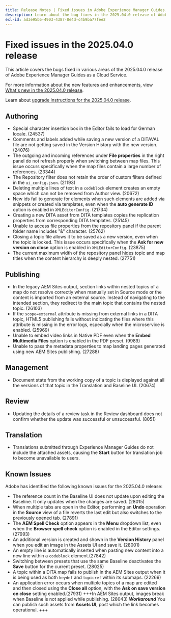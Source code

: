 ```yaml
---
title: Release Notes | Fixed issues in Adobe Experience Manager Guides, 2025.04.0 release
description: Learn about the bug fixes in the 2025.04.0 release of Adobe Experience Manager Guides as a Cloud Service.
exl-id: ad3e95b5-4903-4387-8e4d-c4b9ba77fee2
---
```

# Fixed issues in the 2025.04.0 release 

This article covers the bugs fixed in various areas of the 2025.04.0 release of Adobe Experience Manager Guides as a Cloud Service.

For more information about the new features and enhancements, view [What's new in the 2025.04.0 release](whats-new-2025-04-0.md).

Learn about [upgrade instructions for the 2025.04.0 release](upgrade-instructions-2025-04-0.md).

## Authoring

- Special character insertion box in the Editor fails to load for German locale. (24537) 
- Comments and labels added while saving a new version of a DITAVAL file are not getting saved in the Version History with the new version. (24076)
- The outgoing and incoming references under **File properties** in the right panel do not refresh properly when switching between map files. This issue occurs specifically when the map files contain a large number of references. (23344)
- The Repository filter does not retain the order of custom filters defined in the `ui_config.json`. (21193)
- Deleting multiple lines of text in a `codeblock` element creates an empty space which can not be removed from Author view. (20672)
- New ids fail to generate for elements when such elements are added via snippets or created via templates, even when the **auto generate ID** option is enabled in `XMLEditorConfig`. (21734)
- Creating a new DITA asset from DITA templates copies the replication properties from corresponding DITA templates. (25145) 
- Unable to access file properties from the repository panel if the parent folder name includes "&" character. (25762)
- Closing a topic file allows it to be saved as a new version, even when the topic is locked. This issue occurs specifically when the **Ask for new version on close** option is enabled in `XMLEditorConfig`. (23875)
- The current maximum width of the repository panel hides topic and map titles when the content hierarchy is deeply nested. (27751)

## Publishing

- In the legacy AEM Sites output, section links within nested topics of a map do not resolve correctly when manually set in Source mode or the content is imported from an external source. Instead of navigating to the intended section, they redirect to the main topic that contains the nested topic. (26103)
- If the `scope=external` attribute is missing from external links in a DITA topic, HTML5 publishing fails without indicating the files where this attribute is missing in the error logs, especially when the microservice is enabled. (25969) 
- Unable to embed video links in Native PDF even when the **Embed Multimedia Files** option is enabled in the PDF preset. (9989)
- Unable to pass the metadata properties to map landing pages generated using new AEM Sites publishing. (27288) 

## Management 

- Document state from the working copy of a topic is displayed against all the versions of that topic in the Translation and Baseline UI. (20674) 


## Review

- Updating the details of a review task in the Review dashboard does not confirm whether the update was successful or unsuccessful. (8051) 

## Translation

- Translations submitted through Experience Manager Guides do not include the attached assets, causing the **Start** button for translation job to become unavailable to users. 

## Known Issues

Adobe has identified the following known issues for the 2025.04.0 release:

- The reference count in the Baseline UI does not update upon editing the Baseline. It only updates when the changes are saved. (28015)
- When multiple tabs are open in the Editor, performing an **Undo** operation in the **Source** view of a file reverts the last edit but also switches to the previously opened tab. (27891)
- The **AEM Spell Check** option appears in the **Menu** dropdown list, even when the **Browser spell check** option is enabled in the Editor settings. (27993)
- An additional version is created and shown in the **Version History** panel when you edit an image in the Assets UI and save it. (28001) 
- An empty line is automatically inserted when pasting new content into a new line within a `codeblock` element.(27842)
- Switching between presets that use the same Baseline deactivates the **Save** button for the current preset. (28025) 
- A topic within a DITA map fails to publish in the AEM Sites output when it is being used as both `keydef` and `topicref` within its submaps. (22269)
- An application error occurs when multiple topics of a map are edited and then closed using the **Close all** option, with the **Ask on save version on close** setting enabled.(27931)
+++In AEM Sites output, images break when Baseline is not applied while publishing. (28043)
***Workaround*** You can publish such assets from **Assets UI**, post which the link becomes operational.
+++